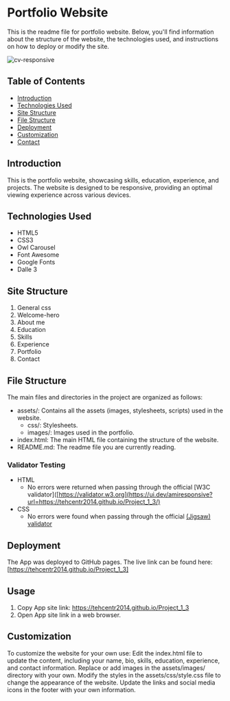 # Portfolio Website

This is the readme file for portfolio website. Below, you'll find information about the structure of the website, the technologies used, and instructions on how to deploy or modify the site.

![cv-responsive](https://github.com/tehcentr2014/Project_1/assets/161617022/757525a8-f4de-45a7-9f98-4bcbafb724b4)


## Table of Contents

- [Introduction](#introduction)
- [Technologies Used](#technologies-used)
- [Site Structure](#site-structure)
- [File Structure](#file-structure)
- [Deployment](#deployment)
- [Customization](#customization)
- [Contact](#contact)

## Introduction

This is the portfolio website, showcasing skills, education, experience, and projects. The website is designed to be responsive, providing an optimal viewing experience across various devices.

## Technologies Used

- HTML5
- CSS3
- Owl Carousel
- Font Awesome
- Google Fonts
- Dalle 3 

## Site Structure

1. General css 
2. Welcome-hero
3. About me 
4. Education
5. Skills
6. Experience
7. Portfolio
8. Contact

## File Structure

The main files and directories in the project are organized as follows:

- assets/: Contains all the assets (images, stylesheets, scripts) used in the website.
  - css/: Stylesheets.
  - images/: Images used in the portfolio.
- index.html: The main HTML file containing the structure of the website.
- README.md: The readme file you are currently reading.

### Validator Testing 

- HTML
  - No errors were returned when passing through the official [W3C validator]([https://validator.w3.org](https://ui.dev/amiresponsive?url=https://tehcentr2014.github.io/Project_1_3/)
- CSS
  - No errors were found when passing through the official [(Jigsaw) validator](https://jigsaw.w3.org/css-validator)

## Deployment

The App was deployed to GitHub pages. 
The live link can be found here: [https://tehcentr2014.github.io/Project_1_3]

## Usage

1. Copy App site link: https://tehcentr2014.github.io/Project_1_3
2. Open App site link in a web browser.

## Customization

To customize the website for your own use:
Edit the index.html file to update the content, including your name, bio, skills, education, experience, and contact information.
Replace or add images in the assets/images/ directory with your own.
Modify the styles in the assets/css/style.css file to change the appearance of the website.
Update the links and social media icons in the footer with your own information.
